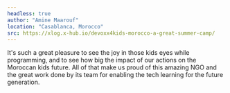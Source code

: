```yaml
---
headless: true
author: "Amine Maarouf"
location: "Casablanca, Morocco"
src: https://xlog.x-hub.io/devoxx4kids-morocco-a-great-summer-camp/
---
```

It's such a great pleasure to see the joy in those kids eyes while programming, and to see how big the impact of our actions on the Moroccan kids future. All of that make us proud of this amazing NGO and the great work done by its team for enabling the tech learning for the future generation.